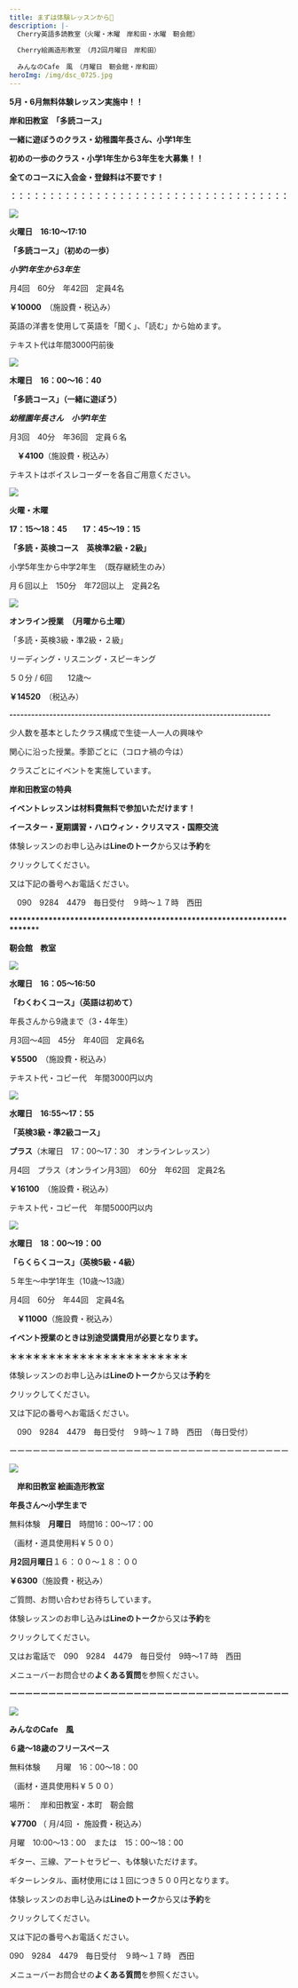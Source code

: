 ```yaml
---
title: まずは体験レッスンから🍒
description: |-
  Cherry英語多読教室（火曜・木曜　岸和田・水曜　靭会館）
  　　　
  Cherry絵画造形教室　（月2回月曜日　岸和田）
  　　
  みんなのCafe　風　（月曜日　靭会館・岸和田）　
heroImg: /img/dsc_0725.jpg
---
```

**5月・6月無料体験レッスン実施中！！** 　　　　   

**岸和田教室　「多読コース」**

**一緒に遊ぼうのクラス・幼稚園年長さん、小学1年生**

**初めの一歩のクラス・小学1年生から3年生を大募集！！**

**全てのコースに入会金・登録料は不要です！**

**：：：：：：：：：：：：：：：：：：：：：：：：：：：：：：：：：：：：**　

![](/img/summer-g5cc4d0599_640.jpg)

**火曜日　16:10～17:10**　

**「多読コース」（初めの一歩）**

***小学1年生から3年生***　　　

月4回　60分　年42回　定員4名　

**￥10000**　（施設費・税込み）

英語の洋書を使用して英語を「聞く」、「読む」から始めます。

テキスト代は年間3000円前後

![](/img/child-gce7e4085e_640.jpg)

**木曜日　16：00～16：40**　

**「多読コース」（一緒に遊ぼう）**

***幼稚園年長さん　小学1年生***　

月3回　40分　年36回　定員６名　

　**￥4100**（施設費・税込み）

テキストはボイスレコーダーを各自ご用意ください。

![](/img/people-g18a216e8e_640.jpg)

**火曜・木曜**　

**17：15～18：45　　17：45～19：15**

**「多読・英検コース　英検準2級・2級」**

小学5年生から中学2年生　（既存継続生のみ）

月６回以上　150分　年72回以上　定員2名　

![](/img/man-g46fd35049_640.jpg)

**オンライン授業　（月曜から土曜）**

「多読・英検3級・準2級・２級」　　

リーディング・リスニング・スピーキング

５０分  / 6回　　12歳～

**￥14520**　（税込み）　

**\------------------------------------------------------------------------**

少人数を基本としたクラス構成で生徒一人一人の興味や

関心に沿った授業。季節ごとに（コロナ禍の今は）

クラスごとにイベントを実施しています。

**岸和田教室の特典**

**イベントレッスンは材料費無料で参加いただけます！**

**イースター・夏期講習・ハロウィン・クリスマス・国際交流**　　　

体験レッスンのお申し込みは**Lineのトーク**から又は**予約**を

クリックしてください。

又は下記の番号へお電話ください。

　090　9284　4479　毎日受付　９時～１７時　西田

**\*\*\*\*\*\*\*\*\*\*\*\*\*\*\*\*\*\*\*\*\*\*\*\*\*\*\*\*\*\*\*\*\*\*\*\*\*\*\*\*\*\*\*\*\*\*\*\*\*\*\*\*\*\*\*\*\*\*\*\*\*\*\*\*\*\*\*\*\*\****

**靭会館　教室**　　

![](/img/child-gce7e4085e_640.jpg)

**水曜日　16：05～16:50**　

**「わくわくコース」（英語は初めて）**

年長さんから9歳まで（3・4年生）

月3回～4回　45分　年40回　定員6名　

**￥5500**　（施設費・税込み）

テキスト代・コピー代　年間3000円以内

![](/img/amusement-gfaf128fad_640.jpg)

**水曜日　16:55～17：55**　

**「英検3級・準2級コース」**

**プラス**（木曜日　17：00～17：30　オンラインレッスン）

月4回　プラス（オンライン月3回）　60分　年62回　定員2名

**￥16100**　（施設費・税込み）

テキスト代・コピー代　年間5000円以内

![](/img/blonde-g0fc394fcc_640.jpg)

**水曜日　18：00～19：00**

**「らくらくコース」（英検5級・4級）**

５年生～中学1年生（10歳～13歳）

月4回　60分　年44回　定員4名

　**￥11000**（施設費・税込み）　　　

**イベント授業のときは別途受講費用が必要となります。**　

**＊＊＊＊＊＊＊＊＊＊＊＊＊＊＊＊＊＊＊＊＊＊＊**

体験レッスンのお申し込みは**Lineのトーク**から又は**予約**を

クリックしてください。

又は下記の番号へお電話ください。

　090　9284　4479　毎日受付　９時～１７時　西田　（毎日受付）

ーーーーーーーーーーーーーーーーーーーーーーーーーーーーーーーーーーーー

![](/img/dsc_0521.jpg)

　**岸和田教室 絵画造形教室**　

**年長さん～小学生まで** 

無料体験　**月曜日**　時間16：00～17：00　

（画材・道具使用料￥５００）

**月2回月曜日**１６：００～１８：００

**￥6300**（施設費・税込み）

ご質問、お問い合わせお待ちしています。

体験レッスンのお申し込みは**Lineのトーク**から又は**予約**を

クリックしてください。

又はお電話で　090　9284　4479　毎日受付　9時～1７時　西田

メニューバーお問合せの**よくある質問**を参照ください。

**ーーーーーーーーーーーーーーーーーーーーーーーーーーーーーーーーーーーー**

![](/img/key-g73526cd3b_640.jpg)

**みんなのCafe　風**

**６歳～18歳のフリースペース**

無料体験　　月曜　16：00～18：00

（画材・道具使用料￥５００）

場所：　岸和田教室・本町　靭会館　

**￥7700**    （ 月/4回 ・  施設費・税込み）         

月曜　10:00～13：00　または　15：00～18：00

ギター、三線、アートセラピー、も体験いただけます。

ギターレンタル、画材使用には１回につき５００円となります。

体験レッスンのお申し込みは**Lineのトーク**から又は**予約**を

クリックしてください。

又は下記の番号へお電話ください。

090　9284　4479　毎日受付　９時～１７時　西田　

メニューバーお問合せの**よくある質問**を参照ください。